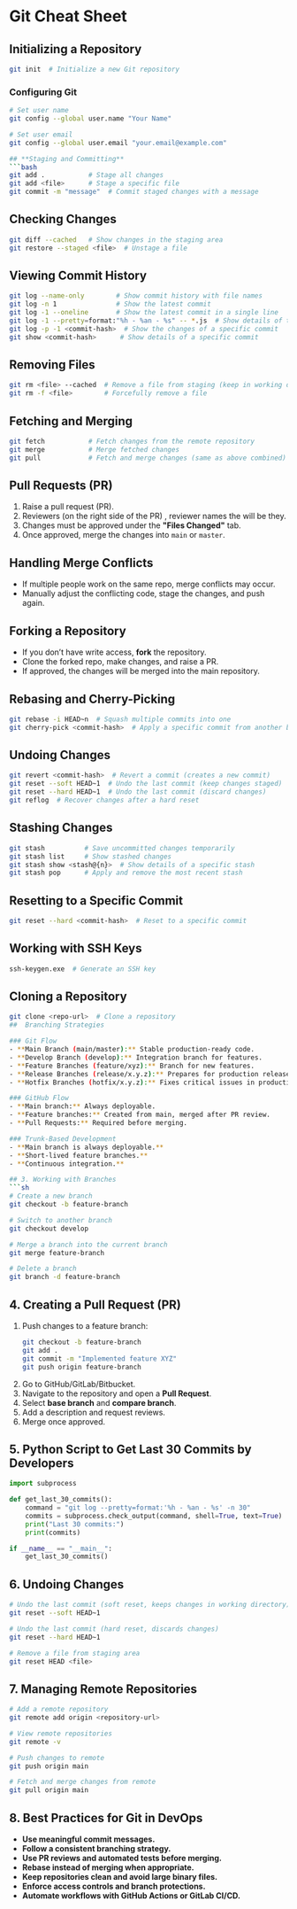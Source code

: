 # **Git Cheat Sheet**

## **Initializing a Repository**  
```bash
git init  # Initialize a new Git repository
```
### Configuring Git
```sh
# Set user name
git config --global user.name "Your Name"

# Set user email
git config --global user.email "your.email@example.com"

## **Staging and Committing**  
```bash
git add .           # Stage all changes  
git add <file>      # Stage a specific file  
git commit -m "message"  # Commit staged changes with a message  
```

## **Checking Changes**  
```bash
git diff --cached   # Show changes in the staging area  
git restore --staged <file>  # Unstage a file  
```

## **Viewing Commit History**  
```bash
git log --name-only        # Show commit history with file names  
git log -n 1               # Show the latest commit  
git log -1 --oneline       # Show the latest commit in a single line  
git log -1 --pretty=format:"%h - %an - %s" -- *.js  # Show details of the last commit for JS files  
git log -p -1 <commit-hash>  # Show the changes of a specific commit  
git show <commit-hash>      # Show details of a specific commit  
```

## **Removing Files**  
```bash
git rm <file> --cached  # Remove a file from staging (keep in working directory)  
git rm -f <file>        # Forcefully remove a file  
```

## **Fetching and Merging**  
```bash
git fetch           # Fetch changes from the remote repository  
git merge           # Merge fetched changes  
git pull            # Fetch and merge changes (same as above combined)  
```

## **Pull Requests (PR)**  
1. Raise a pull request (PR).  
2. Reviewers (on the right side of the PR) , reviewer names the will be they.  
3. Changes must be approved under the **"Files Changed"** tab.  
4. Once approved, merge the changes into `main` or `master`.  

## **Handling Merge Conflicts**  
- If multiple people work on the same repo, merge conflicts may occur.  
- Manually adjust the conflicting code, stage the changes, and push again.  

## **Forking a Repository**  
- If you don’t have write access, **fork** the repository.  
- Clone the forked repo, make changes, and raise a PR.  
- If approved, the changes will be merged into the main repository.  

## **Rebasing and Cherry-Picking**  
```bash
git rebase -i HEAD~n  # Squash multiple commits into one  
git cherry-pick <commit-hash>  # Apply a specific commit from another branch  
```

## **Undoing Changes**  
```bash
git revert <commit-hash>  # Revert a commit (creates a new commit)  
git reset --soft HEAD~1  # Undo the last commit (keep changes staged)  
git reset --hard HEAD~1  # Undo the last commit (discard changes)  
git reflog  # Recover changes after a hard reset  
```

## **Stashing Changes**  
```bash
git stash          # Save uncommitted changes temporarily  
git stash list     # Show stashed changes  
git stash show <stash@{n}>  # Show details of a specific stash  
git stash pop      # Apply and remove the most recent stash  
```

## **Resetting to a Specific Commit**  
```bash
git reset --hard <commit-hash>  # Reset to a specific commit  
```

## **Working with SSH Keys**  
```bash
ssh-keygen.exe  # Generate an SSH key  
```

## **Cloning a Repository**  
```bash
git clone <repo-url>  # Clone a repository  
##  Branching Strategies

### Git Flow
- **Main Branch (main/master):** Stable production-ready code.
- **Develop Branch (develop):** Integration branch for features.
- **Feature Branches (feature/xyz):** Branch for new features.
- **Release Branches (release/x.y.z):** Prepares for production release.
- **Hotfix Branches (hotfix/x.y.z):** Fixes critical issues in production.

### GitHub Flow
- **Main branch:** Always deployable.
- **Feature branches:** Created from main, merged after PR review.
- **Pull Requests:** Required before merging.

### Trunk-Based Development
- **Main branch is always deployable.**
- **Short-lived feature branches.**
- **Continuous integration.**

## 3. Working with Branches
```sh
# Create a new branch
git checkout -b feature-branch

# Switch to another branch
git checkout develop

# Merge a branch into the current branch
git merge feature-branch

# Delete a branch
git branch -d feature-branch
```

## 4. Creating a Pull Request (PR)
1. Push changes to a feature branch:
   ```sh
   git checkout -b feature-branch
   git add .
   git commit -m "Implemented feature XYZ"
   git push origin feature-branch
   ```
2. Go to GitHub/GitLab/Bitbucket.
3. Navigate to the repository and open a **Pull Request**.
4. Select **base branch** and **compare branch**.
5. Add a description and request reviews.
6. Merge once approved.

## 5. Python Script to Get Last 30 Commits by Developers
```python
import subprocess

def get_last_30_commits():
    command = "git log --pretty=format:'%h - %an - %s' -n 30"
    commits = subprocess.check_output(command, shell=True, text=True)
    print("Last 30 commits:")
    print(commits)

if __name__ == "__main__":
    get_last_30_commits()
```

## 6. Undoing Changes
```sh
# Undo the last commit (soft reset, keeps changes in working directory)
git reset --soft HEAD~1

# Undo the last commit (hard reset, discards changes)
git reset --hard HEAD~1

# Remove a file from staging area
git reset HEAD <file>
```

## 7. Managing Remote Repositories
```sh
# Add a remote repository
git remote add origin <repository-url>

# View remote repositories
git remote -v

# Push changes to remote
git push origin main

# Fetch and merge changes from remote
git pull origin main
```

## 8. Best Practices for Git in DevOps
- **Use meaningful commit messages.**
- **Follow a consistent branching strategy.**
- **Use PR reviews and automated tests before merging.**
- **Rebase instead of merging when appropriate.**
- **Keep repositories clean and avoid large binary files.**
- **Enforce access controls and branch protections.**
- **Automate workflows with GitHub Actions or GitLab CI/CD.**